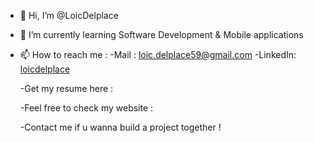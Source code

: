 - 👋 Hi, I’m @LoicDelplace
- 🌱 I’m currently learning Software Development & Mobile applications
- 📫 How to reach me :
  -Mail : loic.delplace59@gmail.com
  -LinkedIn: [loicdelplace](https://www.linkedin.com/in/loicdelplace/)
  
  
  -Get my resume here : 
  
  -Feel free to check my website : 
  
  -Contact me if u wanna build a project together !
